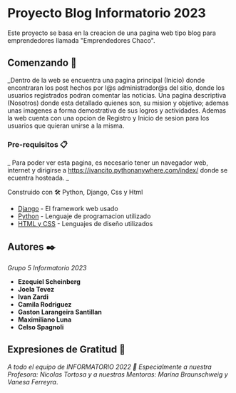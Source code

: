 # Proyecto Blog Informatorio 2023

Este proyecto se basa en la creacion de una pagina web tipo blog para emprendedores  llamada "Emprendedores Chaco".

## Comenzando 🚀

_Dentro de la web se encuentra una pagina principal (Inicio) donde encontraran los post hechos por l@s administrador@s del sitio, donde los usuarios registrados podran comentar las noticias. Una pagina descriptiva (Nosotros) donde esta detallado quienes son, su mision y objetivo; ademas unas imagenes a forma demostrativa de sus logros y actividades. Ademas la web cuenta con una opcion de Registro y Inicio de sesion para los usuarios que quieran unirse a la misma.

### Pre-requisitos 📋
_ Para poder ver esta pagina, es necesario tener un navegador web, internet y dirigirse a https://ivancito.pythonanywhere.com/index/ donde se ecuentra hosteada. _

Construido con 🛠️
Python, Django, Css y Html

* [Django](https://www.djangoproject.com) - El framework web usado
* [Python](https://www.python.org) - Lenguaje de programacion utilizado
* [HTML y CSS](https://developer.mozilla.org/es/docs/Web) - Lenguajes de diseño utilizados

## Autores ✒️

_Grupo 5 Informatorio 2023_

* **Ezequiel Scheinberg** 
* **Joela Tevez** 
* **Ivan Zardi** 
* **Camila Rodriguez** 
* **Gaston Larangeira Santillan** 
* **Maximiliano Luna** 
* **Celso Spagnoli** 

## Expresiones de Gratitud 🎁

*A todo el equipo de INFORMATORIO 2022 📢
*Especialmente a nuestra Profesora: Nicolas Tortosa y a nuestras Mentoras: Marina Braunschweig y Vanesa Ferreyra**.
